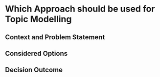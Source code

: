 # Which Approach should be used for Topic Modelling

## Context and Problem Statement

## Considered Options

## Decision Outcome